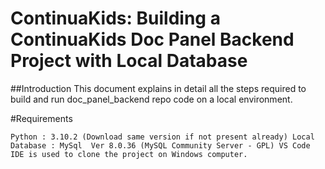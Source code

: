 # ContinuaKids: Building a ContinuaKids Doc Panel Backend Project with Local Database

##Introduction
This document explains in detail all the steps required to build and run doc_panel_backend repo code on a local environment.


#Requirements

`Python : 3.10.2 (Download same version if not present already)
Local Database : MySql  Ver 8.0.36 (MySQL Community Server - GPL)
VS Code IDE is used to clone the project on Windows computer.`





